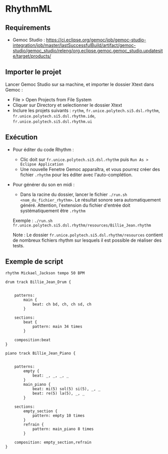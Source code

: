 # RhythmML


## Requirements

- Gemoc Studio : https://ci.eclipse.org/gemoc/job/gemoc-studio-integration/job/master/lastSuccessfulBuild/artifact/gemoc-studio/gemoc_studio/releng/org.eclipse.gemoc.gemoc_studio.updatesite/target/products/

## Importer le projet

Lancer Gemoc Studio sur sa machine, et importer le dossier Xtext dans Gemoc :
- File > Open Projects from File System
- Cliquer sur Directory et selectionner le dossier Xtext
- Inclure les projets suivants : `rythm`, `fr.unice.polytech.si5.dsl.rhythm`, `fr.unice.polytech.si5.dsl.rhythm.ide`, `fr.unice.polytech.si5.dsl.rhythm.ui	`   

## Exécution

* Pour éditer du code Rhythm :
  * Clic doit sur `fr.unice.polytech.si5.dsl.rhythm` puis `Run As > Eclipse Application`
  * Une nouvelle Fenetre Gemoc apparaîtra, et vous pourrez créer des fichier `.rhythm` pour les éditer avec l'auto-complétion.

* Pour générer du son en midi : 
  * Dans la racine du dossier, lancer le fichier `./run.sh <nom_du_fichier_rhythm>`. Le résultat sonore sera automatiquement généré. Attention, l'extension du fichier d'entrée doit systématiquement être `.rhythm`
  
  Exemple : `./run.sh fr.unice.polytech.si5.dsl.rhythm/resources/Billie_Jean.rhythm`  
  
  Note : Le dossier `fr.unice.polytech.si5.dsl.rhythm/resources` contient de nombreux fichiers rhythm sur lesquels il est possible de réaliser des tests.

## Exemple de script

```
rhythm Mickael_Jackson tempo 50 BPM

drum track Billie_Jean_Drum {


	patterns:
		main {
			beat: ch bd, ch, ch sd, ch
		}
		
	sections:
		beat {
			pattern: main 34 times
		}
		 
	composition:beat 
}

piano track Billie_Jean_Piano {

	
	patterns:
		empty {
			beat: _, _, _, _
		}
		main_piano {
			beat: mi(5) sol(5) si(5), _, _
			beat: re(5) la(5), _, _
		}
		
	sections:
		empty_section {
			pattern: empty 10 times
		}
		refrain {
			pattern: main_piano 8 times
		}
		 
	composition: empty_section,refrain
}
```
